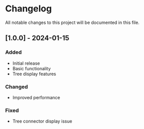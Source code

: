 # Changelog

All notable changes to this project will be documented in this file.

## [1.0.0] - 2024-01-15

### Added
- Initial release
- Basic functionality
- Tree display features

### Changed
- Improved performance

### Fixed  
- Tree connector display issue